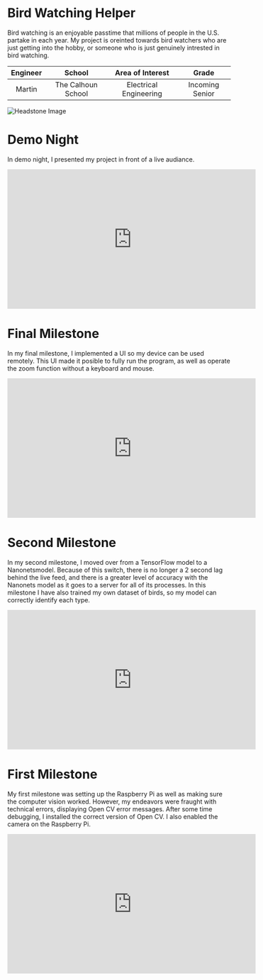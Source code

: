 ﻿# Bird Watching Helper
Bird watching is an enjoyable passtime that millions of people in the U.S. partake in each year. My project is oreinted towards bird watchers who are just getting into the hobby, or someone who is just genuinely intrested in bird watching.

| **Engineer** | **School** | **Area of Interest** | **Grade** |
|:--:|:--:|:--:|:--:|
| Martin | The Calhoun School | Electrical Engineering | Incoming Senior

![Headstone Image](https://user-images.githubusercontent.com/78941861/129264658-ce5f9786-0a59-4eab-8a13-ea3de8dec14e.jpg)
# Demo Night
In demo night, I presented my project in front of a live audiance.

<iframe width="560" height="315" src="https://www.youtube.com/embed/Xj6ebaXeTRI" title="YouTube video player" frameborder="0" allow="accelerometer; autoplay; clipboard-write; encrypted-media; gyroscope; picture-in-picture" allowfullscreen></iframe>

# Final Milestone
In my final milestone, I implemented a UI so my device can be used remotely. This UI made it posible to fully run the program, as well as operate the zoom function without a keyboard and mouse.

<iframe width="560" height="315" src="https://www.youtube.com/embed/NVnKngwbb3U" title="YouTube video player" frameborder="0" allow="accelerometer; autoplay; clipboard-write; encrypted-media; gyroscope; picture-in-picture" allowfullscreen></iframe>

# Second Milestone
In my second milestone, I moved over from a TensorFlow model to a Nanonetsmodel. Because of this switch, there is no longer a 2 second lag behind the live feed, and there is a greater level of accuracy with the Nanonets model as it goes to a server for all of its processes. In this milestone I have also trained my own dataset of birds, so my model can correctly identify each type.

<iframe width="560" height="315" src="https://www.youtube.com/embed/ASZvPjzd0L0" title="YouTube video player" frameborder="0" allow="accelerometer; autoplay; clipboard-write; encrypted-media; gyroscope; picture-in-picture" allowfullscreen></iframe> 


# First Milestone 
My first milestone was setting up the Raspberry Pi as well as making sure the computer vision worked. However, my endeavors were fraught with technical errors, displaying Open CV error messages. After some time debugging, I installed the correct version of Open CV. I also enabled the camera on the Raspberry Pi.

<iframe width="560" height="315" src="https://www.youtube.com/embed/SK4YykPKFP8" title="YouTube video player" frameborder="0" allow="accelerometer; autoplay; clipboard-write; encrypted-media; gyroscope; picture-in-picture" allowfullscreen></iframe>
